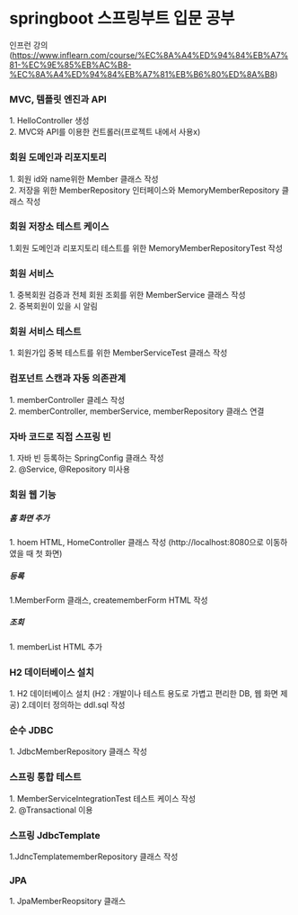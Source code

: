 # springboot 스프링부트 입문 공부
인프런 강의(https://www.inflearn.com/course/%EC%8A%A4%ED%94%84%EB%A7%81-%EC%9E%85%EB%AC%B8-%EC%8A%A4%ED%94%84%EB%A7%81%EB%B6%80%ED%8A%B8)

<H3>MVC, 템플릿 엔진과 API </H3>
1. HelloController 생성 <br>
2. MVC와 API를 이용한 컨트롤러(프로젝트 내에서 사용x)

<h3>회원 도메인과 리포지토리 </h3>
1. 회원 id와 name위한 Member 클래스 작성  <br>
2. 저장을 위한 MemberRepository 인터페이스와 MemoryMemberRepository 클래스 작성

<h3>회원 저장소 테스트 케이스</h3>
1.회원 도메인과 리포지토리 테스트를 위한 MemoryMemberRepositoryTest 작성

<h3>회원 서비스</h3>
1. 중복회원 검증과 전체 회원 조회를 위한 MemberService 클래스 작성 <br>
2. 중복회원이 있을 시 알림

<h3>회원 서비스 테스트</h3>
1. 회원가입 중복 테스트를 위한 MemberServiceTest 클래스 작성

<h3>컴포넌트 스캔과 자동 의존관계</h3>
1. memberController 클레스 작성 <br>
2. memberController, memberService, memberRepository 클래스 연결

<h3>자바 코드로 직접 스프링 빈 </h3>
1. 자바 빈 등록하는 SpringConfig 클래스 작성 <br>
2. @Service, @Repository 미사용

<h3>회원 웹 기능</h3>
<h5>홈 화면 추가</h5>
1. hoem HTML, HomeController 클래스 작성 (http://localhost:8080으로 이동하였을 때 첫 화면)

<h5>등록</h3>
1.MemberForm 클래스, creatememberForm HTML 작성

<h5>조회</h5>
1. memberList HTML 추가

<h3>H2 데이터베이스 설치</h3>
1. H2 데이터베이스 설치 (H2 : 개발이나 테스트 용도로 가볍고 편리한 DB, 웹 화면 제공)
2.데이터 정의하는 ddl.sql 작성

<h3>순수 JDBC</h3>
1. JdbcMemberRepository 클래스 작성

<h3>스프링 통합 테스트</h3>
1. MemberServiceIntegrationTest 테스트 케이스 작성 <br>
2. @Transactional 이용

<h3>스프링 JdbcTemplate </h3>
1.JdncTemplatememberRepository 클래스 작성

<h3>JPA</h3>
1. JpaMemberReopsitory 클래스 
